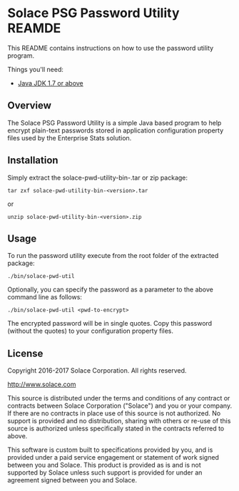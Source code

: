 Solace PSG Password Utility REAMDE
====================

This README contains instructions on how to use the password utility program. 

Things you'll need:

* [Java JDK 1.7 or above](http://www.oracle.com/technetwork/java/javase/overview/index.html)

## Overview

The Solace PSG Password Utility is a simple Java based program to help encrypt
plain-text passwords stored in application configuration property files used
by the Enterprise Stats solution. 

## Installation

Simply extract the solace-pwd-utility-bin-<version>.tar or zip package:

	tar zxf solace-pwd-utility-bin-<version>.tar
	
or

	unzip solace-pwd-utility-bin-<version>.zip
	
## Usage

To run the password utility execute from the root folder of the extracted
package:

	./bin/solace-pwd-util
	
Optionally, you can specify the password as a parameter to the above command
line as follows:

	./bin/solace-pwd-util <pwd-to-encrypt>

The encrypted password will be in single quotes. Copy this password (without
the quotes) to your configuration property files.

## License

Copyright 2016-2017 Solace Corporation. All rights reserved.

http://www.solace.com

This source is distributed under the terms and conditions of any contract or
contracts between Solace Corporation ("Solace") and you or your company. If
there are no contracts in place use of this source is not authorized. No
support is provided and no distribution, sharing with others or re-use of 
this source is authorized unless specifically stated in the contracts 
referred to above.

This software is custom built to specifications provided by you, and is 
provided under a paid service engagement or statement of work signed between
you and Solace. This product is provided as is and is not supported by 
Solace unless such support is provided for under an agreement signed between
you and Solace.